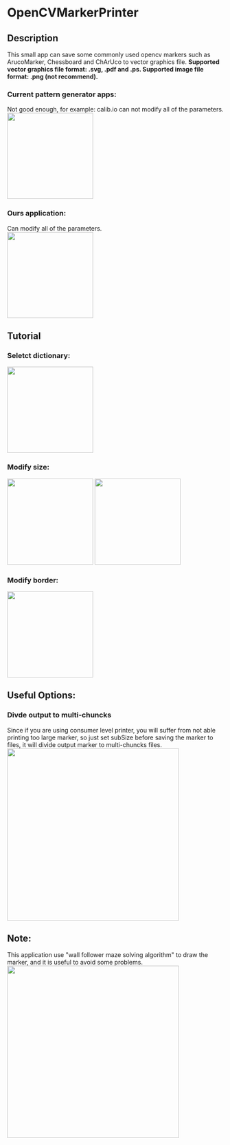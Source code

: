 # OpenCVMarkerPrinter

## Description
This small app can save some commonly used opencv markers such as ArucoMarker, Chessboard and ChArUco to vector graphics file. **Supported vector graphics file format: .svg, .pdf and .ps. Supported image file format: .png (not recommend).**

### Current pattern generator apps:
Not good enough, for example: calib.io can not modify all of the parameters.  
<img src="https://user-images.githubusercontent.com/6807005/64223512-e0d01f00-cf06-11e9-8a47-962b0501eed5.jpg" width="whatever" height="200" />

### Ours application:
Can modify all of the parameters.  
<img src="https://user-images.githubusercontent.com/6807005/64225418-eda44100-cf0d-11e9-95a1-424f18205a26.jpg" width="whatever" height="200" />

## Tutorial
### Seletct dictionary:
<img src="https://user-images.githubusercontent.com/6807005/64223922-38bb5580-cf08-11e9-9f71-d4a71a54cd3e.jpg" width="whatever" height="200" />

### Modify size:
<img src="https://user-images.githubusercontent.com/6807005/64224003-8d5ed080-cf08-11e9-8cc0-e49b3a5e6ffd.jpg" width="whatever" height="200" />  
<img src="https://user-images.githubusercontent.com/6807005/64224074-cd25b800-cf08-11e9-97d1-c1fced38be09.jpg" width="whatever" height="200" />

### Modify border:
<img src="https://user-images.githubusercontent.com/6807005/64224139-03633780-cf09-11e9-8a20-823f000da096.jpg" width="whatever" height="200" />

## Useful Options:
### Divde output to multi-chuncks
Since if you are using consumer level printer, you will suffer from not able printing too large marker, so just set subSize before saving the marker to files, it will divide output marker to multi-chuncks files.
<img src="https://user-images.githubusercontent.com/6807005/64224727-35759900-cf0b-11e9-9e76-33c50f1f8f00.jpg" width="whatever" height="400" />

## Note:
This application use "wall follower maze solving algorithm" to draw the marker, and it is useful to avoid some problems.
<img src="https://user-images.githubusercontent.com/6807005/64225708-20026e00-cf0f-11e9-9141-a2b014a6fbfc.jpg" width="whatever" height="400" />

